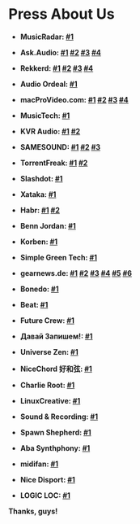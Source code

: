 # Press About Us

- **MusicRadar: [#1](https://www.musicradar.com/news/tech/the-matchering-online-mastering-service-promises-to-make-your-tracks-sound-like-others-646454)**

- **Ask.Audio: [#1](https://ask.audio/articles/this-new-online-service-uses-reference-track-to-instantly-master-your-mixes) [#2](https://ask.audio/articles/sound-tools-instant-online-mastering-with-reference-matching-now-in-open-beta) [#3](https://ask.audio/articles/soundtools-online-sound-mastering-algorithm-source-code-available-free-on-github) [#4](https://ask.audio/articles/want-to-master-your-music-in-twoclicks-check-out-matchering-20)**

- **Rekkerd: [#1](https://rekkerd.org/sound-tools-intros-matchering-online-mastering-service-with-matching/) [#2](https://rekkerd.org/sound-tools-launches-matchering-public-beta/) [#3](https://rekkerd.org/sound-tools-matchering-mastering-service-folds-now-open-source/) [#4](https://rekkerd.org/matchering-open-source-audio-matching-and-mastering-updated-to-2-0/)**

- **Audio Ordeal: [#1](https://audioordeal.co.uk/this-open-source-mastering-tool-is-free-and-it-actually-works-great/)**

- **macProVideo.com: [#1](https://macprovideo.com/article/audio-software/this-new-online-service-uses-reference-track-to-instantly-master-your-mixes) [#2](https://macprovideo.com/article/audio-software/sound-tools-instant-online-mastering-with-reference-matching-now-in-open-beta) [#3](https://macprovideo.com/article/audio-software/soundtools-online-sound-mastering-algorithm-source-code-available-free-on-github) [#4](https://macprovideo.com/article/audio-software/want-to-master-your-music-in-twoclicks-check-out-matchering-20)**

- **MusicTech: [#1](https://musictech.com/news/gear/benn-jordan-ai-mastering-study/)**

- **KVR Audio: [#1](https://www.kvraudio.com/news/sergree-releases-matchering-2-0---open-source-audio-matching-and-mastering-47747) [#2](https://www.kvraudio.com/news/sergree-updates-matchering-to-2-0-3---open-source-audio-matching-and-mastering-50127)**

- **SAMESOUND: [#1](https://samesound.ru/n/softnews/119022-matchering-2-0-online-mastering-free-service) [#2](https://samesound.ru/soft/167269-onlajn-mastering-na-osnove-rossijskogo-algoritma-matchering-2-0-nazvan-ugrozoj-muzykalnoj-industrii) [#3](https://samesound.ru/soft/182695-rossijskij-algoritm-matchering-2-0-priznan-luchshim-ii-masteringom-v-teste-luchshe-nego-okazalis-tolko-nastoyashhie-mastering-inzhenery)**

- **TorrentFreak: [#1](https://torrentfreak.com/riaa-flags-artificial-intelligence-music-mixer-as-emerging-copyright-threat-221017/) [#2](https://torrentfreak.com/ai-powered-music-mixer-responds-to-riaas-copyright-infringement-claims-221026/)**

- **Slashdot: [#1](https://yro.slashdot.org/story/22/10/20/2131224/riaa-flags-artificial-intelligence-music-mixer-as-emerging-copyright-threat)**

- **Xataka: [#1](https://www.xataka.com/robotica-e-ia/industria-musical-antes-tenia-miedo-torrents-ahora-tiene-miedo-musica-generada-ia)**

- **Habr: [#1](https://habr.com/ru/post/709120/) [#2](https://habr.com/ru/articles/854764/)**

- **Benn Jordan: [#1](https://www.youtube.com/watch?v=wZRV2H4PK0Q)**

- **Korben: [#1](https://korben.info/mastering-audio-gratuit.html)**

- **Simple Green Tech: [#1](https://www.youtube.com/watch?v=NFbjLyaWjqg)**

- **gearnews.de: [#1](https://www.gearnews.de/online-mastering-und-matching-der-naechste-versuch-mit-extra-sound-tools/) [#2](https://www.gearnews.de/online-mastering-sound-tools-geht-in-public-beta-phase/) [#3](https://www.gearnews.de/mastering-algorithmus-matchering-von-sound-tools-jetzt-auf-github/) [#4](https://www.gearnews.de/matchering-2-0-erlaubt-kostenloses-mastering-auf-open-source-basis/) [#5](https://www.gearnews.de/gemeinsam-jam-quarantaene-virtuell-meeting-kollaboration-covid19-coronavirus/) [#6](https://www.gearnews.de/ki-mastering-test-benn-jordan-recording/)**

- **Bonedo: [#1](https://www.bonedo.de/artikel/einzelansicht/matchering-20-erlaubt-kostenloses-mastering-auf-open-source-basis.html)**

- **Beat: [#1](https://www.beat.de/news/mastering-matching-kostenlos-eigenen-rechner-10075944.html)**

- **Future Crew: [#1](https://t.me/Fu1ureCrew/666)**

- **Давай Запишем!: [#1](https://www.youtube.com/watch?v=-wWGIJ-hoz4)**

- **Universe Zen: [#1](https://www.youtube.com/watch?v=aM6dmg4R8D0)**

- **NiceChord 好和弦: [#1](https://www.youtube.com/watch?v=ZvfgJuIGAKM)**

- **Charlie Root: [#1](https://www.youtube.com/watch?v=_3m-xYk1bPg)**

- **LinuxCreative: [#1](https://www.youtube.com/watch?v=V9xosEWywic)**

- **Sound & Recording: [#1](https://www.youtube.com/watch?v=vQnrvBJPstI)**

- **Spawn Shepherd: [#1](https://www.youtube.com/watch?v=JVPu6Wol_js)**

- **Aba Synthphony: [#1](https://www.youtube.com/watch?v=I9oXE2p-cF8)**

- **midifan: [#1](https://www.midifan.com/modulenews-detailview-35643.htm)**

- **Nice Disport: [#1](https://nice-disport.seesaa.net/article/473588359.html)**

- **LOGIC LOC: [#1](http://www.logiclocmusic.com/the-matchering-online-mastering-service-promises-to-make-your-tracks-sound-like-others/)**

**Thanks, guys!**
